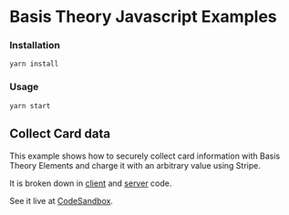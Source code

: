 # Basis Theory Javascript Examples

### Installation
```shell
yarn install
```

### Usage
```shell
yarn start
```

## Collect Card data


This example shows how to securely collect card information with Basis Theory Elements
and charge it with an arbitrary value using Stripe.

It is broken down in [client](/card/public) and [server](/card/api.js) code.

See it live at [CodeSandbox](https://githubbox.com/Basis-Theory/basis-theory-js-examples?initialpath=/card&file=/public/card/index.html).


